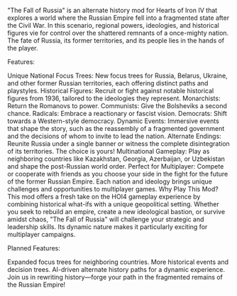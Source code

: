 "The Fall of Russia" is an alternate history mod for Hearts of Iron IV that explores a world where the Russian Empire fell into a fragmented state after the Civil War. In this scenario, regional powers, ideologies, and historical figures vie for control over the shattered remnants of a once-mighty nation. The fate of Russia, its former territories, and its people lies in the hands of the player.

Features:

Unique National Focus Trees: New focus trees for Russia, Belarus, Ukraine, and other former Russian territories, each offering distinct paths and playstyles.
Historical Figures: Recruit or fight against notable historical figures from 1936, tailored to the ideologies they represent.
Monarchists: Return the Romanovs to power.
Communists: Give the Bolsheviks a second chance.
Radicals: Embrace a reactionary or fascist vision.
Democrats: Shift towards a Western-style democracy.
Dynamic Events: Immersive events that shape the story, such as the reassembly of a fragmented government and the decisions of whom to invite to lead the nation.
Alternate Endings: Reunite Russia under a single banner or witness the complete disintegration of its territories. The choice is yours!
Multinational Gameplay: Play as neighboring countries like Kazakhstan, Georgia, Azerbaijan, or Uzbekistan and shape the post-Russian world order.
Perfect for Multiplayer: Compete or cooperate with friends as you choose your side in the fight for the future of the former Russian Empire. Each nation and ideology brings unique challenges and opportunities to multiplayer games.
Why Play This Mod?
This mod offers a fresh take on the HOI4 gameplay experience by combining historical what-ifs with a unique geopolitical setting. Whether you seek to rebuild an empire, create a new ideological bastion, or survive amidst chaos, "The Fall of Russia" will challenge your strategic and leadership skills. Its dynamic nature makes it particularly exciting for multiplayer campaigns.

Planned Features:

Expanded focus trees for neighboring countries.
More historical events and decision trees.
AI-driven alternate history paths for a dynamic experience.
Join us in rewriting history—forge your path in the fragmented remains of the Russian Empire!
